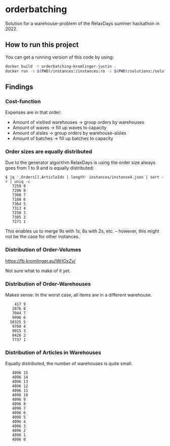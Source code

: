 # orderbatching

Solution for a warehouse-problem of the RelaxDays summer hackathon in 2022.

## How to run this project

You can get a running version of this code by using:

```bash
docker build -t orderbatching-kromlinger-justin .
docker run -v $(PWD)/instances:/instances:ro -v $(PWD)/solutions:/solutions:rw orderbatching-kromlinger-justin /instances/instance_1.json /solutions/solution_1.json
```

## Findings

### Cost-function

Expenses are in that order:
* Amount of visitied warehouses → group orders by warehouses
* Amount of waves → fill up waves to capacity
* Amount of aisles → group orders by warehouse-aisles
* Amount of batches -> fill up batches to capacity

### Order sizes are equally distributed

Due to the generator algorithm RelaxDays is using the order size always goes from 1 to 9 and is equally distributed:
```
$ jq '.Orders[].ArticleIds | length' instances/instance4.json | sort -r | uniq -c
   7259 9
   7206 8
   7300 7
   7188 6
   7364 5
   7313 4
   7250 3
   7385 2
   7271 1
```

This enables us to merge 9s with 1s, 8s with 2s, etc. – however, this might not be the case for other instances.

### Distribution of Order-Volumes

https://fb.kromlinger.eu/WrIOxZy/

Not sure what to make of it yet.

### Distribution of Order-Warehouses

Makes sense: In the worst case, all items are in a different warehouse.

```
    417 9
   2876 8
   7044 7
   9996 6
  10325 5
   9700 4
   9015 3
   8426 2
   7737 1
```

### Distribution of Articles in Warehouses

Equally distributed, the number of warehouses is quite small.

```
   4096 15
   4096 14
   4096 13
   4096 12
   4096 11
   4096 10
   4096 9
   4096 8
   4096 7
   4096 6
   4096 5
   4096 4
   4096 3
   4096 2
   4096 1
   4096 0
```
